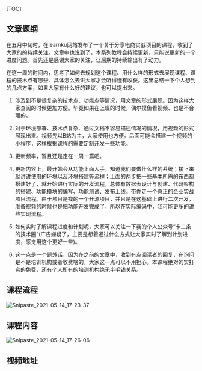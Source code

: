 [TOC]

## 文章题纲

在五月中旬时，在learnku网站发布了一个关于分享电商实战项目的课程，收到了大家的的持续关注。文章中也说到了，本系列教程会持续更新，只能说更新的一个进度问题。首先还是感谢大家的关注，让后期的持续输出有了动力。

在这一周的时间内，思考了如何去规划这个课程、用什么样的形式去展现课程、课程的技术点有哪些、具体怎么去讲大家才会听得懂有收获。这里总结一下个人想到的几点方案，如果大家有什么好的建议，也可以提出来。

1. 涉及到不是很复杂的技术点、功能点等情况，用文章的形式展现。因为这样大家查阅的时候更加方便。毕竟如果在上班的时候，偶尔摸鱼看视频、也是不合理的。

2. 对于环境部署、技术点复杂、通过文档不容易描述情况的情况，用视频的形式展现出来。视频先以B站为主，大家使用也方便。后面可能会搭建一个视频的小程序，这样根据课程的需要定制开发一些功能。

3. 更新频率，暂且还是定在一周一篇吧。

4. 更新内容上，最开始会从功能上面入手，知道我们要做什么样的系统；接下来就讲讲使用的环境以及环境搭建等流程；上面的两步把一些基本所需的东西都搭建好了，就开始进行实际的开发流程，总体有数据表设计与创建、代码架构的搭建、功能模块的编写、功能测试、发布上线。带你走一个真正的企业实战项目流程。由于项目是找的一个开源项目，并且是在这基础上进行二次开发，准备视频的时候也是把功能开发完成了，所以在实际编码中，我可能更多的讲些实现流程。

5. 如何实时了解课程进度和计划呢，大家可以关注一下我的个人公众号“卡二条的技术圈”(广告嫌疑了，主要是想着通过什么方式让大家实时了解到计划进度，感觉用这个更好一些)。

6. 这一点是一个题外话，因为在之前的文章中，收到有点阅读者的回复，在询问是不是培训机构或者收费啥的，大家这一点可以不用担心。本课程绝对的实打实的免费，还有个人所有的培训机构绝无半毛钱关系。

## 课程流程

![Snipaste_2021-05-14_17-23-37](https://gitee.com/bruce_qiq/picture/raw/master/2021-5-14/1620984298032-Snipaste_2021-05-14_17-23-37.png)

## 课程内容

![Snipaste_2021-05-14_17-26-06](https://gitee.com/bruce_qiq/picture/raw/master/2021-5-14/1620984389401-Snipaste_2021-05-14_17-26-06.png)

## 视频地址



